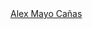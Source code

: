 <div class="badge-base LI-profile-badge" data-locale="es_ES" data-size="medium" data-theme="light" data-type="HORIZONTAL" data-vanity="alex-mayo-cañas" data-version="v1"><a class="badge-base__link LI-simple-link" href="https://es.linkedin.com/in/alex-mayo-ca%C3%B1as?trk=profile-badge">Alex Mayo Cañas</a></div>
